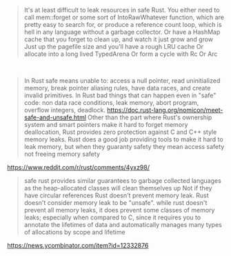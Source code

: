 > It's at least difficult to leak resources in safe Rust. You either need to call mem::forget or some sort of IntoRawWhatever function, which are pretty easy to search for, or produce a reference count loop, which is hell in any language without a garbage collector.
> Or have a HashMap cache that you forget to clean up, and watch it just grow and grow
> Just up the pagefile size and you'll have a rough LRU cache
> Or allocate into a long lived TypedArena
> Or form a cycle with Rc
> Or Arc

<br>

> In Rust safe means unable to: access a null pointer, read uninitialized memory, break pointer aliasing rules, have data races, and create invalid primitives.
In Rust bad things that can happen even in "safe" code: non data race conditions, leak memory, abort program, overflow integers, deadlock.
https://doc.rust-lang.org/nomicon/meet-safe-and-unsafe.html
Other than the part where Rust's ownership system and smart pointers make it hard to forget memory deallocation, Rust provides zero protection against C and C++ style memory leaks.
> Rust does a good job providing tools to make it hard to leak memory, but when they guaranty safety they mean access safety not freeing memory safety

https://www.reddit.com/r/rust/comments/4yxz98/

> safe rust provides similar guarantees to garbage collected languages as the heap-allocated classes will clean themselves up
> Not if they have circular references
> Rust doesn't prevent memory leak. Rust doesn't consider memory leak to be "unsafe".
> while rust doesn't prevent all memory leaks, it does prevent some classes of memory leaks; especially when compared to C, since it requires you to annotate the lifetimes of data and automatically manages many types of allocations by scope and lifetime

https://news.ycombinator.com/item?id=12332876
